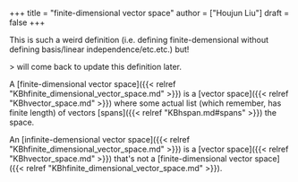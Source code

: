 +++
title = "finite-dimensional vector space"
author = ["Houjun Liu"]
draft = false
+++

This is such a weird definition (i.e. defining finite-demensional without defining basis/linear independence/etc.etc.) but!

&gt; will come back to update this definition later.

A [finite-dimensional vector space]({{< relref "KBhfinite_dimensional_vector_space.md" >}}) is a [vector space]({{< relref "KBhvector_space.md" >}}) where some actual list (which remember, has finite length) of vectors [spans]({{< relref "KBhspan.md#spans" >}}) the space.

An [infinite-demensional vector space]({{< relref "KBhfinite_dimensional_vector_space.md" >}}) is a [vector space]({{< relref "KBhvector_space.md" >}}) that's not a [finite-dimensional vector space]({{< relref "KBhfinite_dimensional_vector_space.md" >}}).